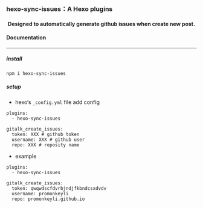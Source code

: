 ### <p style="text-align: center"></p>hexo-sync-issues：A Hexo plugins
#### <p style="text-align: center">Designed to automatically generate github issues when create new post.</p>

#### Documentation

------

##### install

```she
npm i hexo-sync-issues
```

##### setup

* hexo‘s `_config.yml` file add config 

```shel
plugins:
  - hexo-sync-issues

gitalk_create_issues:
  token: XXX # github token
  username: XXX # github user
  repo: XXX # reposity name
```

* example

```shell
plugins:
  - hexo-sync-issues

gitalk_create_issues:
  token: qwqwdscfdvrbjndjfkbndcsxdvdv
  username: promonkeyli
  repo: promonkeyli.github.io
```

